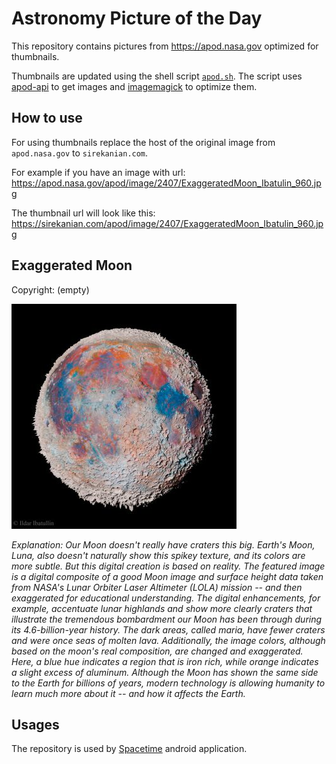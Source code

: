 # Astronomy Picture of the Day

This repository contains pictures from https://apod.nasa.gov optimized for thumbnails.

Thumbnails are updated using the shell script [`apod.sh`](apod.sh). The script
uses [apod-api](https://github.com/nasa/apod-api) to get images and [imagemagick](https://imagemagick.org) to
optimize them.

## How to use

For using thumbnails replace the host of the original image from `apod.nasa.gov` to `sirekanian.com`.

For example if you have an image with url:<br>
https://apod.nasa.gov/apod/image/2407/ExaggeratedMoon_Ibatulin_960.jpg

The thumbnail url will look like this:<br>
https://sirekanian.com/apod/image/2407/ExaggeratedMoon_Ibatulin_960.jpg

## Exaggerated Moon

Copyright: (empty)

[![the picture of the day][1]][2]

_Explanation: Our Moon doesn't really have craters this big.  Earth's Moon, Luna, also doesn't naturally show this spikey texture, and its colors are more subtle. But this digital creation is based on reality.  The featured image is a digital composite of a good Moon image and surface height data taken from NASA's Lunar Orbiter Laser Altimeter (LOLA) mission -- and then exaggerated for educational understanding.  The digital enhancements, for example, accentuate lunar highlands and show more clearly craters that illustrate the tremendous bombardment our Moon has been through during its 4.6-billion-year history.  The dark areas, called maria, have fewer craters and were once seas of molten lava. Additionally, the image colors, although based on the moon's real composition, are changed and exaggerated.  Here, a blue hue indicates a region that is iron rich, while orange indicates a slight excess of aluminum.  Although the Moon has shown the same side to the Earth for billions of years, modern technology is allowing humanity to learn much more about it -- and how it affects the Earth._

## Usages

The repository is used by [Spacetime][3] android application.

[1]: image/2407/ExaggeratedMoon_Ibatulin_960.jpg

[2]: https://apod.nasa.gov/apod/image/2407/ExaggeratedMoon_Ibatulin_960.jpg

[3]: https://github.com/sirekanian/spacetime
